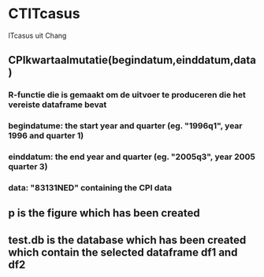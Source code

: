 # CTITcasus
ITcasus uit Chang
## CPIkwartaalmutatie(begindatum,einddatum,data) 
### R-functie die is gemaakt om de uitvoer te produceren die het vereiste dataframe bevat
### begindatume: the start year and quarter (eg. "1996q1", year 1996 and quarter 1)
### einddatum: the end year and quarter (eg. "2005q3", year 2005 quarter 3)
### data: "83131NED" containing the CPI data
## p is the figure which has been created
## test.db is the database which has been created which contain the selected dataframe df1 and df2
